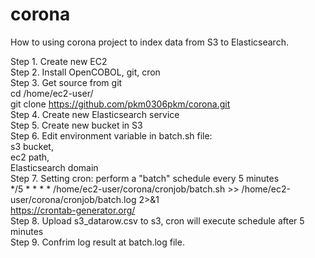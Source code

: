 # corona
How to using corona project to index data from S3 to Elasticsearch.

Step 1. Create new EC2 <br/>
Step 2. Install OpenCOBOL, git, cron <br/>
Step 3. Get source from git <br/>
   cd /home/ec2-user/<br/>
   git clone https://github.com/pkm0306pkm/corona.git <br/>
Step 4. Create new Elasticsearch service<br/>
Step 5. Create new bucket in S3<br/>
Step 6. Edit environment variable in batch.sh file: <br/>
   s3 bucket, <br/>
   ec2 path, <br/>
   Elasticsearch domain<br/>
Step 7. Setting cron: perform a "batch" schedule every 5 minutes<br/>
   */5 * * * * /home/ec2-user/corona/cronjob/batch.sh >> /home/ec2-user/corona/cronjob/batch.log 2>&1<br/>
   https://crontab-generator.org/<br/>
Step 8. Upload s3_datarow.csv to s3, cron will execute schedule after 5 minutes<br/>
Step 9. Confrim log result at batch.log file.<br/>

